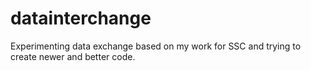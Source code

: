 # datainterchange

Experimenting data exchange based on my work for SSC and trying to create newer and better code.

